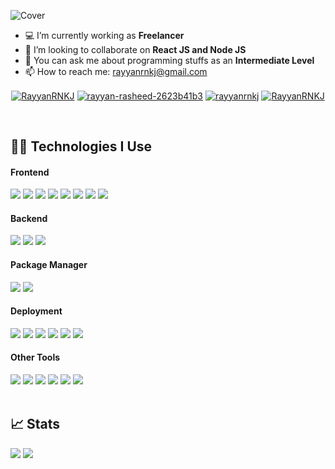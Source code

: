 ![Cover](https://user-images.githubusercontent.com/64679235/137593800-2a256483-16ca-46a3-b6a1-b9c358517722.png)

- 💻 I’m currently working as **Freelancer**
- 👯 I’m looking to collaborate on **React JS and Node JS**
- 💬 You can ask me about programming stuffs as an **Intermediate Level**
- 📫 How to reach me: rayyanrnkj@gmail.com

<p align="center">
<a href="https://twitter.com/RayyanRNKJ" target="blank"><img align="center" src="https://img.shields.io/badge/Twitter-1DA1F2?style=for-the-badge&logo=twitter&logoColor=white" alt="RayyanRNKJ" /></a>
<a href="https://www.linkedin.com/in/rayyan-rasheed-2623b41b3/" target="blank"><img align="center" src="https://img.shields.io/badge/LinkedIn-0077B5?style=for-the-badge&logo=linkedin&logoColor=white" alt="rayyan-rasheed-2623b41b3" /></a>
<a href="https://www.instagram.com/rayyanrnkj/" target="blank"><img align="center" src="https://img.shields.io/badge/Instagram-E4405F?style=for-the-badge&logo=instagram&logoColor=white" alt="rayyanrnkj" /></a>
 <a href="https://t.me/RayyanRNKJ" target="blank"><img align="center" src="https://img.shields.io/badge/Telegram-2CA5E0?style=for-the-badge&logo=telegram&logoColor=white" alt="RayyanRNKJ" /></a>
</p>

<br/>

## 👨‍💻 Technologies I Use

#### Frontend

<div>
<img src="https://img.shields.io/badge/HTML5-E34F26?style=for-the-badge&logo=html5&logoColor=white"/>
<img src="https://img.shields.io/badge/CSS3-1572B6?style=for-the-badge&logo=css3&logoColor=white"/>
<img src="https://img.shields.io/badge/JavaScript-F7DF1E?style=for-the-badge&logo=javascript&logoColor=black"/>
<img src="https://img.shields.io/badge/Bootstrap-563D7C?style=for-the-badge&logo=bootstrap&logoColor=white"/>
<img src="https://img.shields.io/badge/Sass-CC6699?style=for-the-badge&logo=sass&logoColor=white"/>
<img src="https://img.shields.io/badge/React-20232A?style=for-the-badge&logo=react&logoColor=61DAFB"/>
<img src="https://img.shields.io/badge/Redux-593D88?style=for-the-badge&logo=redux&logoColor=white"/>
<img src="https://img.shields.io/badge/next.js-000000?style=for-the-badge&logo=nextdotjs&logoColor=white"/>
</div>

#### Backend

<div>
<img src="https://img.shields.io/badge/Node.js-339933?style=for-the-badge&logo=nodedotjs&logoColor=white"/>
<img src="https://img.shields.io/badge/Express.js-000000?style=for-the-badge&logo=express&logoColor=white"/>
<img src="https://img.shields.io/badge/MongoDB-4EA94B?style=for-the-badge&logo=mongodb&logoColor=white"/>
</div>

#### Package Manager

<div>
<img src="https://img.shields.io/badge/npm-CB3837?style=for-the-badge&logo=npm&logoColor=white"/>
<img src="https://img.shields.io/badge/Yarn-2C8EBB?style=for-the-badge&logo=yarn&logoColor=white"/>
</div>

#### Deployment

<div>
<img src="https://img.shields.io/badge/Nginx-009639?style=for-the-badge&logo=nginx&logoColor=white"/>
<img src="https://img.shields.io/badge/Amazon_AWS-232F3E?style=for-the-badge&logo=amazon-aws&logoColor=white"/>
<img src="https://img.shields.io/badge/Google_Cloud-4285F4?style=for-the-badge&logo=google-cloud&logoColor=white"/>
<img src="https://img.shields.io/badge/Digital_Ocean-0080FF?style=for-the-badge&logo=DigitalOcean&logoColor=white"/>
<img src="https://img.shields.io/badge/Heroku-430098?style=for-the-badge&logo=heroku&logoColor=white"/>
<img src="https://img.shields.io/badge/Netlify-00C7B7?style=for-the-badge&logo=netlify&logoColor=white"/>
</div>

#### Other Tools

<div>
<img src="https://img.shields.io/badge/Figma-F24E1E?style=for-the-badge&logo=figma&logoColor=white"/>
<img src="https://img.shields.io/badge/Ubuntu-E95420?style=for-the-badge&logo=ubuntu&logoColor=white"/>
<img src="https://img.shields.io/badge/Visual_Studio_Code-0078D4?style=for-the-badge&logo=visual%20studio%20code&logoColor=white"/>
<img src="https://img.shields.io/badge/Spotify-1ED760?&style=for-the-badge&logo=spotify&logoColor=white"/>
<img src="https://img.shields.io/badge/Git-F05032?style=for-the-badge&logo=git&logoColor=white"/>
<img src="https://img.shields.io/badge/GitHub-100000?style=for-the-badge&logo=github&logoColor=white"/>
</div>

<br/>

## 📈 Stats

<p>
<img src="https://github-readme-stats.vercel.app/api?username=RayyanRNKJ&bg_color=121212&text_color=f9f9f9&border_color=2a6ec9&show_icons=true&icon_color=2a6ec9">
<img src="https://github-readme-stats.vercel.app/api/top-langs/?username=RayyanRNKJ&layout=compact&bg_color=121212&text_color=f9f9f9&border_color=2a6ec9">
</p>
